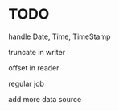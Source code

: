 # TODO
handle Date, Time, TimeStamp

truncate in writer

offset in reader

regular job

add more data source